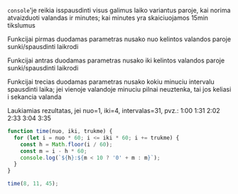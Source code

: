 `console`'je reikia isspausdinti visus galimus laiko variantus paroje, kai norima atvaizduoti valandas ir minutes; kai minutes yra skaiciuojamos 15min tikslumus

Funkcijai pirmas duodamas parametras nusako nuo kelintos valandos paroje sunki/spausdinti laikrodi

Funkcijai antras duodamas parametras nusako iki kelintos valandos paroje sunki/spausdinti laikrodi

Funkcijai trecias duodamas parametras nusako kokiu minuciu intervalu spausdinti laika; jei vienoje valandoje minuciu pilnai neuztenka, tai jos keliasi i sekancia valanda

Laukiamias rezultatas, jei nuo=1, iki=4, intervalas=31, pvz.:
1:00
1:31
2:02
2:33
3:04
3:35

```js
function time(nuo, iki, trukme) {
  for (let i = nuo * 60; i <= iki * 60; i += trukme) {
    const h = Math.floor(i / 60);
    const m = i - h * 60;
    console.log(`${h}:${m < 10 ? '0' + m : m}`);
  }
}

time(8, 11, 45);
```
